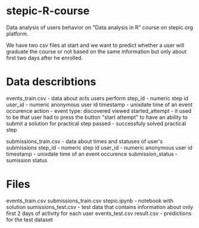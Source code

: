 # stepic-R-course
Data analysis of users behavior on "Data analysis in R" course on stepic.org platform.

We have two csv files at start  and we want to predict whether a user will graduate the course or not based on the same information but only about first two days after he enrolled. 

# Data describtions
events_train.csv - data about acts users perform
  step_id - numeric step id
  user_id - numeric anonymous user id
  timestamp - unixdate time of an event occurence
  action - event type:
    discovered
    viewed
    started_attempt - it used to be that user had to press the button "start attempt" to have an ability to submit a solution for practical step
    passed - successfuly solved practical step 

submissions_train.csv - data about times and statuses of user's submissions
  step_id - numeric step id
  user_id - numeric anonymous user id
  timestamp - unixdate time of an event occurence
  submission_status - sumission status

# Files
events_train.csv
submissions_train.csv
stepic.ipynb - notebook with solution
sumissions_test.csv - test data that contains information about only first 2 days of activity for each user
events_test.csv
result.csv - predictions for the test dataset
